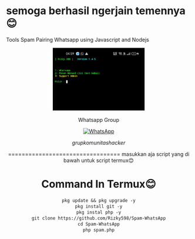 # semoga berhasil ngerjain temennya😊
Tools Spam Pairing Whatsapp using Javascript and Nodejs
<div align="center">
  <p>
    <img src="p1.jpg" width="250">
    </p>
  
Whatsapp Group

[![WhatsApp](https://img.shields.io/badge/WhatsApp-25D366?style=for-the-badge&logo=whatsapp&logoColor=white)](https://chat.whatsapp.com/CZcMAG9LrF9KEPyKfGsmQO)

$$grup komunitas hacker$$ 

=================================
masukkan aja script yang di bawah untuk script termux😊

# Command In Termux😊
```
pkg update && pkg upgrade -y
pkg install git -y
pkg instal php -y
git clone https://github.com/Rizky598/Spam-WhatsApp
cd Spam-WhatsApp
php spam.php

```